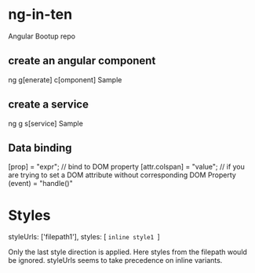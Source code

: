 # ng-in-ten
Angular Bootup repo

## create an angular component
ng g[enerate] c[omponent] Sample

## create a service
ng g s[service] Sample

## Data binding
[prop] = "expr"; // bind to DOM property
[attr.colspan] = "value"; // if you are trying to set a DOM attribute without corresponding DOM Property
(event) = "handle()"

# Styles
styleUrls: ['filepath1'],
styles: [ `inline style1 `]

Only the last style direction is applied. Here styles from the filepath would be ignored. styleUrls seems to take precedence on inline variants.